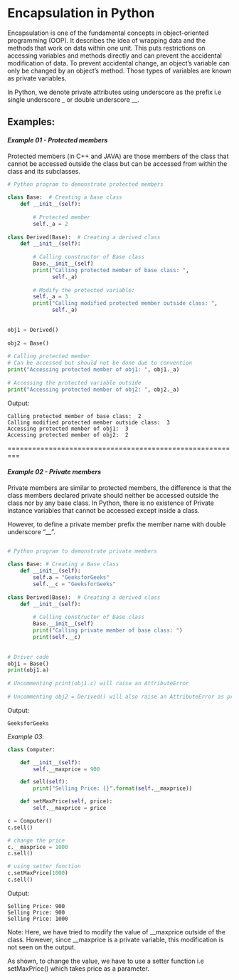 # Encapsulation in Python
Encapsulation is one of the fundamental concepts in object-oriented programming (OOP). It describes the idea of wrapping data and the methods that work on data within one unit. This puts restrictions on accessing variables and methods directly and can prevent the accidental modification of data. To prevent accidental change, an object’s variable can only be changed by an object’s method. Those types of variables are known as private variables.

In Python, we denote private attributes using underscore as the prefix i.e single underscore _ or double underscore __.

## Examples:

####  *Example 01 - Protected members*
Protected members (in C++ and JAVA) are those members of the class that cannot be accessed outside the class but can be accessed from within the class and its subclasses. 

```python
# Python program to demonstrate protected members
  
class Base:  # Creating a base class
    def __init__(self):
  
        # Protected member
        self._a = 2
  
class Derived(Base):  # Creating a derived class
    def __init__(self):
  
        # Calling constructor of Base class
        Base.__init__(self)
        print("Calling protected member of base class: ", 
              self._a)
  
        # Modify the protected variable:
        self._a = 3
        print("Calling modified protected member outside class: ",
              self._a)
  
  
obj1 = Derived()
  
obj2 = Base()
  
# Calling protected member
# Can be accessed but should not be done due to convention
print("Accessing protected member of obj1: ", obj1._a)
  
# Accessing the protected variable outside
print("Accessing protected member of obj2: ", obj2._a)
```

Output:
```
Calling protected member of base class:  2
Calling modified protected member outside class:  3
Accessing protected member of obj1:  3
Accessing protected member of obj2:  2
```

=========================================================
#### *Example 02 - Private members*
Private members are similar to protected members, the difference is that the class members declared private should neither be accessed outside the class nor by any base class. In Python, there is no existence of Private instance variables that cannot be accessed except inside a class.

However, to define a private member prefix the member name with double underscore “__”.

```python

# Python program to demonstrate private members
  
class Base: # Creating a Base class
    def __init__(self):
        self.a = "GeeksforGeeks"
        self.__c = "GeeksforGeeks"
  
class Derived(Base):  # Creating a derived class
    def __init__(self):
  
        # Calling constructor of Base class
        Base.__init__(self)
        print("Calling private member of base class: ")
        print(self.__c)
  
  
# Driver code
obj1 = Base()
print(obj1.a)
  
# Uncommenting print(obj1.c) will raise an AttributeError
  
# Uncommenting obj2 = Derived() will also raise an AttributeError as private member of base class is called inside derived class
```

Output:
```
GeeksforGeeks
```

*Example 03*: 
```python
class Computer:

    def __init__(self):
        self.__maxprice = 900

    def sell(self):
        print("Selling Price: {}".format(self.__maxprice))

    def setMaxPrice(self, price):
        self.__maxprice = price

c = Computer()
c.sell()

# change the price
c.__maxprice = 1000
c.sell()

# using setter function
c.setMaxPrice(1000)
c.sell()
```

Output:
```
Selling Price: 900
Selling Price: 900
Selling Price: 1000
```

Note: Here, we have tried to modify the value of __maxprice outside of the class. However, since __maxprice is a private variable, this modification is not seen on the output.

As shown, to change the value, we have to use a setter function i.e setMaxPrice() which takes price as a parameter.